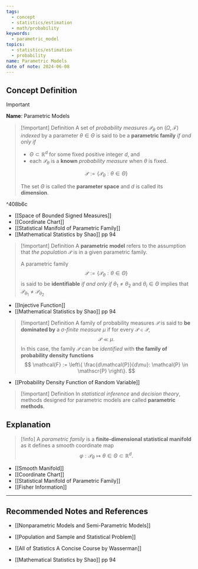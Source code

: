 ```yaml
---
tags:
  - concept
  - statistics/estimation
  - math/probability
keywords:
  - parametric_model
topics:
  - statistics/estimation
  - probability
name: Parametric Models
date of note: 2024-06-08
---
```


## Concept Definition

>[!important]
>**Name**: Parametric Models

>[!important] Definition
>A set of *probability measures* $\mathcal{P}_{\theta}$ on $(\Omega, \mathscr{F})$ *indexed* by a parameter $\theta\in \Theta$ is said to be a **parametric family** *if and only if* 
>-  $\Theta \subset \mathbb{R}^d$ for some fixed positive integer $d$, and 
>- each $\mathcal{P}_{\theta}$ is a **known** *probability measure* when $\theta$ is fixed.
> 
>$$\mathscr{P} := \left\{ \mathcal{P}_{\theta}: \theta \in \Theta \right\}$$
>
>The set $\Theta$ is called the **parameter space** and $d$ is called its **dimension**.

^408b6c

- [[Space of Bounded Signed Measures]]
- [[Coordinate Chart]]
- [[Statistical Manifold of Parametric Family]]
- [[Mathematical Statistics by Shao]] pp 94

>[!important] Definition
>A **parametric model** refers to the assumption that *the population* $\mathcal{P}$ is in a given parametric family.
>
>A parametric family $$\mathscr{P} := \left\{ \mathcal{P}_{\theta}: \theta \in \Theta \right\}$$ is said to be **identifiable** *if and only if* $\theta_{1} \neq \theta_{2}$ and $\theta_{i}\in \Theta$ implies that $\mathcal{P}_{\theta_{1}} \neq \mathcal{P}_{\theta_{2}}$

- [[Injective Function]]
- [[Mathematical Statistics by Shao]] pp 94

>[!important] Definition
>A family of probability measures $\mathscr{P}$ is said to **be dominated by** a *$\sigma$-finite measure* $\mu$ if for every $\mathcal{P} \in \mathscr{P}$, $$\mathcal{P} \ll \mu.$$ In this case, the family $\mathscr{P}$ can be *identified* with **the family of probability density functions**
>$$
>\mathcal{F} := \left\{ \frac{d\mathcal{P}}{d\mu}: \mathcal{P} \in \mathscr{P} \right\}. 
>$$

- [[Probability Density Function of Random Variable]]

>[!important] Definition
>In *statistical inference* and *decision theory*, methods designed for parametric models are called **parametric methods**.



## Explanation

>[!info]
>A *parametric family* is a **finite-dimensional statistical manifold** as it defines a smooth coordinate map $$\varphi: \mathcal{P}_{\theta} \mapsto \theta \in \Theta \subset  \mathbb{R}^d.$$

- [[Smooth Manifold]]
- [[Coordinate Chart]]
- [[Statistical Manifold of Parametric Family]]
- [[Fisher Information]]



-----------
##  Recommended Notes and References

- [[Nonparametric Models and Semi-Parametric Models]]


- [[Population and Sample and Statistical Problem]]

- [[All of Statistics A Concise Course by Wasserman]]
- [[Mathematical Statistics by Shao]] pp 94